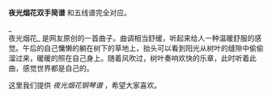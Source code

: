 

**夜光烟花双手简谱** 和五线谱完全对应。

_  
夜光烟花_
是网友原创的一首曲子。曲调相当舒缓，听起来给人一种温暖舒服的感觉。午后的自己慵懒的躺在树下的草地上，抬头可以看到阳光从树叶的缝隙中偷偷溜过来，暖暖的照在自己身上。随着风吹过，树叶奏响欢快的乐章，此时听着此曲，感觉世界都是自己的。

  
这里我们提供 _夜光烟花钢琴谱_ ，希望大家喜欢。

